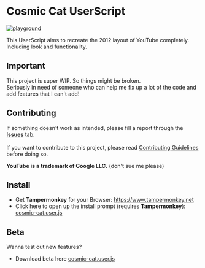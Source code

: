 # Cosmic Cat UserScript
[![playground](https://discordapp.com/api/guilds/996349883663523881/widget.png?style=shield)](https://discord.gg/cs6ccRKmjx)

This UserScript aims to recreate the 2012 layout of YouTube completely. Including look and functionality.

## Important
This project is super WIP. So things might be broken.<br/>
Seriously in need of someone who can help me fix up a lot of the code and add features that I can't add!

## Contributing
If something doesn't work as intended, please fill a report through the  [**Issues**](https://github.com/ciulinuwu/cosmic-cat/issues/new/choose) tab.</br></br>
If you want to contribute to this project, please read [Contributing Guidelines](https://github.com/ciulinuwu/cosmic-cat/blob/master/CONTRIBUTING.md) before doing so.

**YouTube is a trademark of Google LLC.** (don't sue me please)

## Install
- Get **Tampermonkey** for your Browser: https://www.tampermonkey.net<br/>
- Click here to open up the install prompt (requires **Tampermonkey**): [cosmic-cat.user.js](https://github.com/ciulinuwu/cosmic-cat/raw/main/cosmic-cat.user.js)

## Beta
Wanna test out new features?
- Download beta here [cosmic-cat.user.js](https://github.com/ciulinuwu/cosmic-cat/raw/beta/cosmic-cat.user.js)
